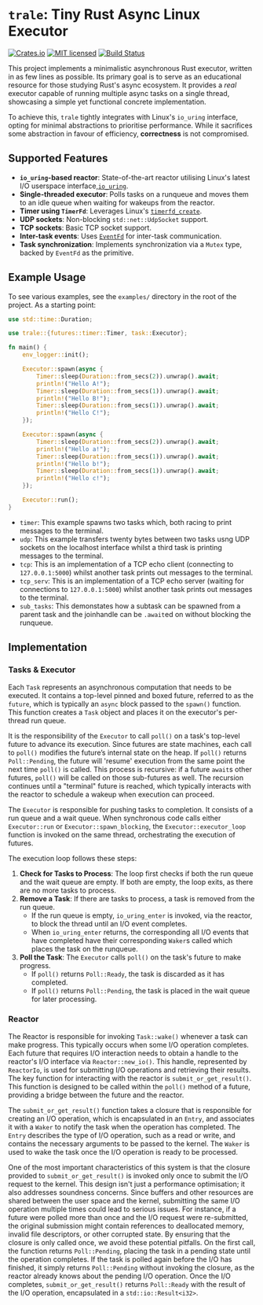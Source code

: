 # `trale`: Tiny Rust Async Linux Executor

[![Crates.io][crates-badge]][crates-url]
[![MIT licensed][mit-badge]][mit-url]
[![Build Status][actions-badge]][actions-url]

[crates-badge]: https://img.shields.io/crates/v/trale.svg
[crates-url]: https://crates.io/crates/trale
[mit-badge]: https://img.shields.io/badge/license-MIT-blue.svg
[mit-url]: https://github.com/hexagonal-sun/trale/blob/master/LICENSE
[actions-badge]: https://github.com/hexagonal-sun/trale/workflows/Rust/badge.svg
[actions-url]: https://github.com/hexagonal-sun/trale/actions?query=branch%3Amaster

This project implements a minimalistic asynchronous Rust executor, written in as
few lines as possible. Its primary goal is to serve as an educational resource
for those studying Rust's async ecosystem. It provides a *real* executor capable
of running multiple async tasks on a single thread, showcasing a simple yet
functional concrete implementation.

To achieve this, `trale` tightly integrates with Linux's `io_uring` interface,
opting for minimal abstractions to prioritise performance. While it sacrifices
some abstraction in favour of efficiency, **correctness** is not compromised.

## Supported Features

- **`io_uring`-based reactor**: State-of-the-art reactor utilising Linux's
  latest I/O userspace
  interface,[`io_uring`](https://man7.org/linux/man-pages/man7/io_uring.7.html).
- **Single-threaded executor**: Polls tasks on a runqueue and moves them to an
  idle queue when waiting for wakeups from the reactor.
- **Timer using `TimerFd`**: Leverages Linux's
  [`timerfd_create`](https://linux.die.net/man/2/timerfd_create).
- **UDP sockets**: Non-blocking `std::net::UdpSocket` support.
- **TCP sockets**: Basic TCP socket support.
- **Inter-task events**: Uses [`EventFd`](https://linux.die.net/man/2/eventfd)
  for inter-task communication.
- **Task synchronization**: Implements synchronization via a `Mutex` type,
  backed by `EventFd` as the primitive.

Example Usage
-----

To see various examples, see the `examples/` directory in the root of
the project.  As a starting point:

```rust
use std::time::Duration;

use trale::{futures::timer::Timer, task::Executor};

fn main() {
    env_logger::init();

    Executor::spawn(async {
        Timer::sleep(Duration::from_secs(2)).unwrap().await;
        println!("Hello A!");
        Timer::sleep(Duration::from_secs(1)).unwrap().await;
        println!("Hello B!");
        Timer::sleep(Duration::from_secs(1)).unwrap().await;
        println!("Hello C!");
    });

    Executor::spawn(async {
        Timer::sleep(Duration::from_secs(2)).unwrap().await;
        println!("Hello a!");
        Timer::sleep(Duration::from_secs(1)).unwrap().await;
        println!("Hello b!");
        Timer::sleep(Duration::from_secs(1)).unwrap().await;
        println!("Hello c!");
    });

    Executor::run();
}

```

- `timer`: This example spawns two tasks which, both racing to print
  messages to the terminal.
- `udp`: This example transfers twenty bytes between two tasks usng
  UDP sockets on the localhost interface whilst a third task is
  printing messages to the terminal.
- `tcp`: This is an implementation of a TCP echo client (connecting to
  `127.0.0.1:5000`) whilst another task prints out messages to the
  terminal.
- `tcp_serv`: This is an implementation of a TCP echo server (waiting for
  connections to `127.0.0.1:5000`) whilst another task prints out messages to
  the terminal.
- `sub_tasks`: This demonstates how a subtask can be spawned from a 
   parent task and the joinhandle can be `.await`ed on without blocking
   the runqueue.

## Implementation

### Tasks & Executor

Each `Task` represents an asynchronous computation that needs to be executed. It
contains a top-level pinned and boxed future, referred to as the `future`, which
is typically an `async` block passed to the `spawn()` function. This function
creates a `Task` object and places it on the executor's per-thread run queue.

It is the responsibility of the `Executor` to call `poll()` on a task's
top-level future to advance its execution. Since futures are state machines,
each call to `poll()` modifies the future’s internal state on the heap. If
`poll()` returns `Poll::Pending`, the future will 'resume' execution from the
same point the next time `poll()` is called. This process is recursive: if a
future `await`s other futures, `poll()` will be called on those sub-futures as
well. The recursion continues until a "terminal" future is reached, which
typically interacts with the reactor to schedule a wakeup when execution can
proceed.

The `Executor` is responsible for pushing tasks to completion. It consists of a
run queue and a wait queue. When synchronous code calls either `Executor::run`
or `Executor::spawn_blocking`, the `Executor::executor_loop` function is invoked
on the same thread, orchestrating the execution of futures.

The execution loop follows these steps:

1. **Check for Tasks to Process**: The loop first checks if both the run queue
   and the wait queue are empty. If both are empty, the loop exits, as there are
   no more tasks to process.
2. **Remove a Task**: If there are tasks to process, a task is removed from the
   run queue.
   - If the run queue is empty, `io_uring_enter` is invoked, via the reactor, to
     block the thread until an I/O event completes.
   - When `io_uring_enter` returns, the corresponding all I/O events that have
     completed have their corresponding `Waker`s called which places the task on
     the runqueue.
3. **Poll the Task**: The `Executor` calls `poll()` on the task's future to make
   progress.
   - If `poll()` returns `Poll::Ready`, the task is discarded as it has
     completed.
   - If `poll()` returns `Poll::Pending`, the task is placed in the wait queue
     for later processing.

### Reactor

The Reactor is responsible for invoking `Task::wake()` whenever a task can make
progress. This typically occurs when some I/O operation completes. Each future
that requires I/O interaction needs to obtain a handle to the reactor's I/O
interface via `Reactor::new_io()`. This handle, represented by `ReactorIo`, is
used for submitting I/O operations and retrieving their results. The key
function for interacting with the reactor is `submit_or_get_result()`. This
function is designed to be called within the `poll()` method of a future,
providing a bridge between the future and the reactor.

The `submit_or_get_result()` function takes a closure that is responsible for
creating an I/O operation, which is encapsulated in an `Entry`, and associates
it with a `Waker` to notify the task when the operation has completed. The
`Entry` describes the type of I/O operation, such as a read or write, and
contains the necessary arguments to be passed to the kernel. The `Waker` is used
to wake the task once the I/O operation is ready to be processed.

One of the most important characteristics of this system is that the closure
provided to `submit_or_get_result()` is invoked only once to submit the I/O
request to the kernel. This design isn't just a performance optimisation; it
also addresses soundness concerns. Since buffers and other resources are shared
between the user space and the kernel, submitting the same I/O operation
multiple times could lead to serious issues. For instance, if a future were
polled more than once and the I/O request were re-submitted, the original
submission might contain references to deallocated memory, invalid file
descriptors, or other corrupted state. By ensuring that the closure is only
called once, we avoid these potential pitfalls. On the first call, the function
returns `Poll::Pending`, placing the task in a pending state until the operation
completes. If the task is polled again before the I/O has finished, it simply
returns `Poll::Pending` without invoking the closure, as the reactor already
knows about the pending I/O operation. Once the I/O completes,
`submit_or_get_result()` returns `Poll::Ready` with the result of the I/O
operation, encapsulated in a `std::io::Result<i32>`.
